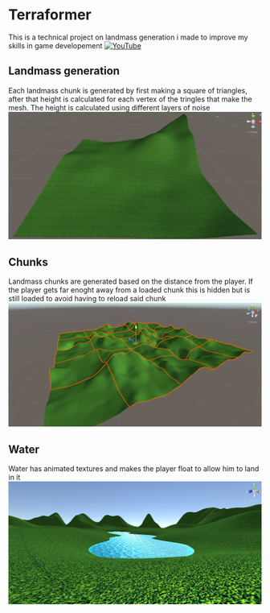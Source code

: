 # Terraformer
This is a technical project on landmass generation i made to improve my skills in game developement
[![YouTube](http://i.ytimg.com/vi/wOiGzxhrJIA/hqdefault.jpg)](https://www.youtube.com/watch?v=wOiGzxhrJIA)

## Landmass generation
Each landmass chunk is generated by first making a square of triangles, after that height is calculated for each vertex of the tringles that make the mesh.
The height is calculated using different layers of noise
![alt text](https://github.com/MatteoLecchi1/Terraformer/blob/main/Screenshots/AChunk.PNG?raw=true)

## Chunks
Landmass chunks are generated based on the distance from the player.
If the player gets far enoght away from a loaded chunk this is hidden but is still loaded to avoid having to reload said chunk
![alt text](https://github.com/MatteoLecchi1/Terraformer/blob/main/Screenshots/Chunks.PNG?raw=true)

## Water
Water has animated textures and makes the player float to allow him to land in it
![alt text](https://github.com/MatteoLecchi1/Terraformer/blob/main/Screenshots/FinalProduct.PNG?raw=true)
